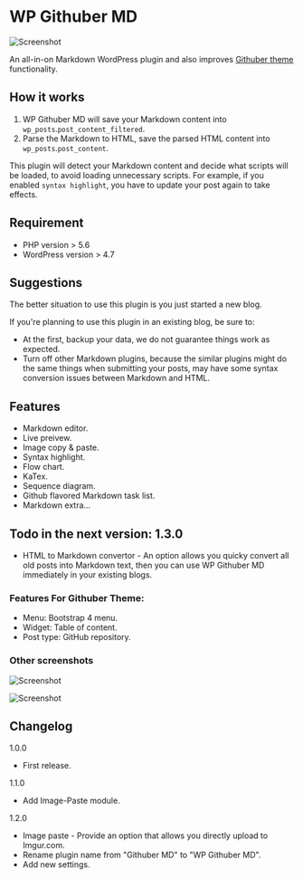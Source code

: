 # WP Githuber MD

![Screenshot](https://i.imgur.com/3O854Jm.png)

An all-in-on Markdown WordPress plugin and also improves [Githuber theme](https://github.com/terrylinooo/githuber) functionality.

## How it works

1. WP Githuber MD will save your Markdown content into `wp_posts`.`post_content_filtered`.
2. Parse the Markdown to HTML, save the parsed HTML content into `wp_posts`.`post_content`.

This plugin will detect your Markdown content and decide what scripts will be loaded, to avoid loading unnecessary scripts.
For example, if you enabled `syntax highlight`, you have to update your post again to take effects.

## Requirement

* PHP version > 5.6
* WordPress version > 4.7

## Suggestions

The better situation to use this plugin is you just started a new blog.

If you're planning to use this plugin in an existing blog, be sure to:

- At the first, backup your data, we do not guarantee things work as expected.
- Turn off other Markdown plugins, because the similar plugins might do the same things when submitting your posts, may have some syntax conversion issues between Markdown and HTML.


## Features

* Markdown editor.
* Live preivew.
* Image copy & paste.
* Syntax highlight.
* Flow chart.
* KaTex.
* Sequence diagram.
* Github flavored Markdown task list.
* Markdown extra...

## Todo in the next version: 1.3.0

* HTML to Markdown convertor - An option allows you quicky convert all old posts into Markdown text, then you can use WP Githuber MD immediately in your existing blogs.

### Features For Githuber Theme:

* Menu: Bootstrap 4 menu.
* Widget: Table of content.
* Post type: GitHub repository.

### Other screenshots

![Screenshot](https://i.imgur.com/yamYEN8.png)

![Screenshot](https://i.imgur.com/CxvZERS.png)

## Changelog

1.0.0

* First release.

1.1.0

* Add Image-Paste module.

1.2.0

* Image paste - Provide an option that allows you directly upload to Imgur.com.
* Rename plugin name from "Githuber MD" to "WP Githuber MD".
* Add new settings.



